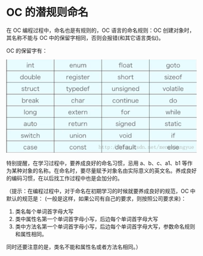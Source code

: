 # OC 的潜规则命名

在 OC 编程过程中，命名也是有规则的，OC 语言的命名规则：OC 创建对象时，其名称不能与 OC 中的保留字相同，否则会报错(和其它语言类似)。

OC 的保留字有：

![](img/7adf7d8bd39edcdffa0264ada04fbcfc.jpg)

特别提醒，在学习过程中，要养成良好的命名习惯，忌用 a、b、c、a1、b1 等作为某种对象的名称。在命名时，要尽量赋予对象名由实际意义的英文名。养成良好的编码习惯，在以后找工作过程中也是会加分的。

（提示：在编程过程中，对于命名在初期学习的时候就要养成良好的规范，OC 中默认的规范是： (一般是这样，如果公司有自己的要求，则按照公司要求来)：

1.  类名每个单词首字母大写
2.  类中属性名第一个单词首字母小写，后边每个单词首字母大写
3.  类中方法名第一个单词首字母小写，后边每个单词首字母大写，参数命名规则和属性相同。

同时还要注意的是，类名不能和属性名或者方法名相同。）